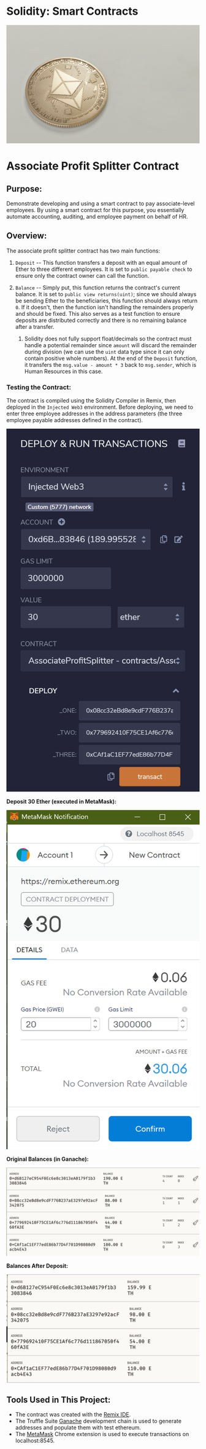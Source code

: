 # Solidity: Smart Contracts

![ETH](https://github.com/bgregory0913/Solidity_Smart_Contraacts/blob/main/Images/eth_coin.jpg)


# Associate Profit Splitter Contract

## Purpose:

Demonstrate developing and using a smart contract to pay associate-level employees. By using a smart contract for this purpose, you essentially automate accounting, auditing, and employee payment on behalf of HR.


## Overview:

The associate profit splitter contract has two main functions:

1. `Deposit` -- This function transfers a deposit with an equal amount of Ether to three different employees. It is set to `public payable check` to ensure only the contract owner can call the function.

2. `Balance` -- Simply put, this function returns the contract's current balance. It is set to `public view returns(uint)`; since we should always be sending Ether to the beneficiaries, this function should always return `0`. If it doesn't, then the function isn't handling the remainders properly and should be fixed. This also serves as a test function to ensure deposits are distributed correctly and there is no remaining balance after a transfer.
    1. Solidity does not fully support float/decimals so the contract must handle a potential remainder since `amount` will discard the remainder during division (we can use the `uint` data type since it can only contain positive whole numbers). At the end of the `Deposit` function, it transfers the `msg.value - amount * 3` back to `msg.sender`, which is Human Resources in this case.


### Testing the Contract:

The contract is compiled using the Solidity Compiler in Remix, then deployed in the `Injected Web3` environment. Before deploying, we need to enter three employee addresses in the address parameters (the three employee payable addresses defined in the contract).

![ContractDeployment](https://github.com/bgregory0913/Solidity_Smart_Contraacts/blob/main/Images/DeployAndRunTransaction.PNG)

__Deposit 30 Ether (executed in MetaMask):__

![Deposit](https://github.com/bgregory0913/Solidity_Smart_Contraacts/blob/main/Images/ApproveTransaction.PNG)

__Original Balances (in Ganache):__

![OriginalBalances](https://github.com/bgregory0913/Solidity_Smart_Contraacts/blob/main/Images/AcctBalancesBeforeTransfer.PNG)

__Balances After Deposit:__

![BalancesAfterDeposit](https://github.com/bgregory0913/Solidity_Smart_Contraacts/blob/main/Images/AfterTransfer.PNG)
 


## Tools Used in This Project:

   * The contract was created with the [Remix IDE](https://remix.ethereum.org/).
   * The Truffle Suite [Ganache](https://www.trufflesuite.com/ganache) development chain is used to generate addresses and populate them with test ethereum.
   * The [MetaMask](https://metamask.io/) Chrome extension is used to execute transactions on localhost:8545.
